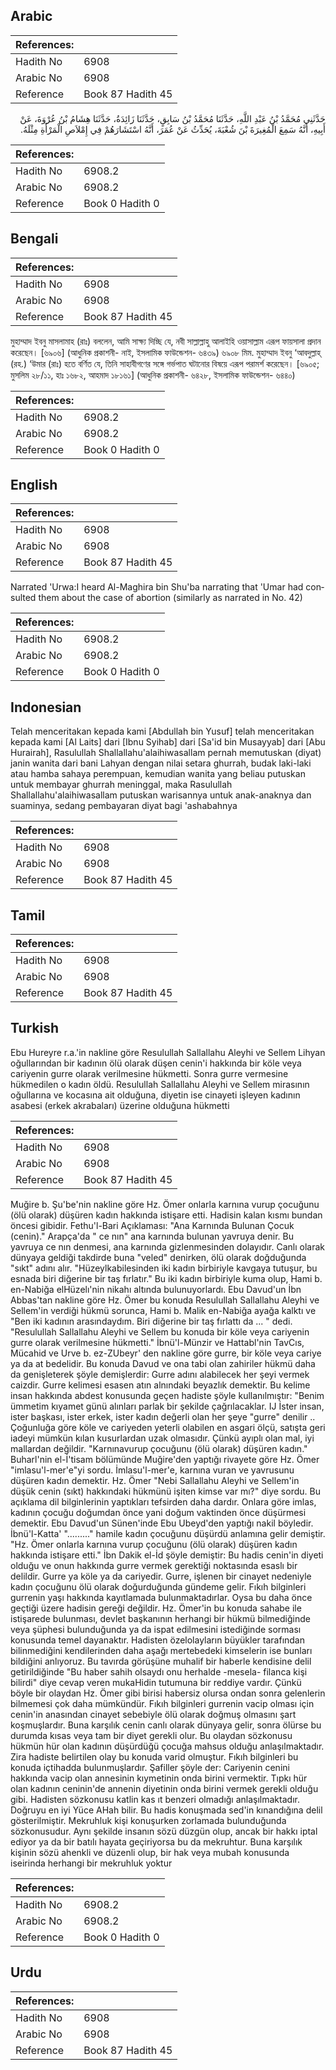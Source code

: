 ## Arabic


<div dir="rtl" lang="ar" style={{fontSize:'larger',backgroundColor:'#f8f9fa',padding:20}}>

</div>
<div style={{backgroundColor:'#f8f9fa',padding:20, marginBottom: 10}}><table> <thead> <tr> <th>References:</th> <th></th> </tr> </thead> <tbody><tr><td>Hadith No</td><td>6908</td></tr><tr><td>Arabic No</td><td>6908</td></tr><tr><td>Reference</td><td>Book 87 Hadith 45</td></tr></tbody></table></div>


<div dir="rtl" lang="ar" style={{fontSize:'larger',backgroundColor:'#f8f9fa',padding:20}}>
حَدَّثَنِي مُحَمَّدُ بْنُ عَبْدِ اللَّهِ، حَدَّثَنَا مُحَمَّدُ بْنُ سَابِقٍ، حَدَّثَنَا زَائِدَةُ، حَدَّثَنَا هِشَامُ بْنُ عُرْوَةَ، عَنْ أَبِيهِ، أَنَّهُ سَمِعَ الْمُغِيرَةَ بْنَ شُعْبَةَ، يُحَدِّثُ عَنْ عُمَرَ، أَنَّهُ اسْتَشَارَهُمْ فِي إِمْلاَصِ الْمَرْأَةِ مِثْلَهُ‏.‏
</div>
<div style={{backgroundColor:'#f8f9fa',padding:20, marginBottom: 10}}><table> <thead> <tr> <th>References:</th> <th></th> </tr> </thead> <tbody><tr><td>Hadith No</td><td>6908.2</td></tr><tr><td>Arabic No</td><td>6908.2</td></tr><tr><td>Reference</td><td>Book 0 Hadith 0</td></tr></tbody></table></div>

## Bengali


<div dir="ltr" lang="bn" style={{fontSize:'larger',backgroundColor:'#f8f9fa',padding:20}}>

</div>
<div style={{backgroundColor:'#f8f9fa',padding:20, marginBottom: 10}}><table> <thead> <tr> <th>References:</th> <th></th> </tr> </thead> <tbody><tr><td>Hadith No</td><td>6908</td></tr><tr><td>Arabic No</td><td>6908</td></tr><tr><td>Reference</td><td>Book 87 Hadith 45</td></tr></tbody></table></div>


<div dir="ltr" lang="bn" style={{fontSize:'larger',backgroundColor:'#f8f9fa',padding:20}}>
মুহাম্মাদ ইবনু মাসলামাহ (রাঃ) বললেন, আমি সাক্ষ্য দিচ্ছি যে, নবী সাল্লাল্লাহু আলাইহি ওয়াসাল্লাম এরূপ ফায়সালা প্রদান করেছেন। [৬৯০৬] (আধুনিক প্রকাশনী- নাই, ইসলামিক ফাউন্ডেশন- ৬৪৩৯) ৬৯০৮ মিম. মুহাম্মাদ ইবনু ‘আবদুল্লাহ্ (রহ.) ‘উমার (রাঃ) হতে বর্ণিত যে, তিনি সাহাবীগণের সঙ্গে গর্ভপাত ঘটানোর বিষয়ে এরূপ পরামর্শ করেছেন। [৬৯০৫; মুসলিম ২৮/১১, হাঃ ১৬৮২, আহমাদ ১৮১৬১] (আধুনিক প্রকাশনী- ৬৪২৮, ইসলামিক ফাউন্ডেশন- ৬৪৪০)
</div>
<div style={{backgroundColor:'#f8f9fa',padding:20, marginBottom: 10}}><table> <thead> <tr> <th>References:</th> <th></th> </tr> </thead> <tbody><tr><td>Hadith No</td><td>6908.2</td></tr><tr><td>Arabic No</td><td>6908.2</td></tr><tr><td>Reference</td><td>Book 0 Hadith 0</td></tr></tbody></table></div>

## English


<div dir="ltr" lang="en" style={{fontSize:'larger',backgroundColor:'#f8f9fa',padding:20}}>

</div>
<div style={{backgroundColor:'#f8f9fa',padding:20, marginBottom: 10}}><table> <thead> <tr> <th>References:</th> <th></th> </tr> </thead> <tbody><tr><td>Hadith No</td><td>6908</td></tr><tr><td>Arabic No</td><td>6908</td></tr><tr><td>Reference</td><td>Book 87 Hadith 45</td></tr></tbody></table></div>


<div dir="ltr" lang="en" style={{fontSize:'larger',backgroundColor:'#f8f9fa',padding:20}}>
Narrated 'Urwa:I heard Al-Maghira bin Shu'ba narrating that 'Umar had consulted them about the case of abortion (similarly as narrated in No. 42)
</div>
<div style={{backgroundColor:'#f8f9fa',padding:20, marginBottom: 10}}><table> <thead> <tr> <th>References:</th> <th></th> </tr> </thead> <tbody><tr><td>Hadith No</td><td>6908.2</td></tr><tr><td>Arabic No</td><td>6908.2</td></tr><tr><td>Reference</td><td>Book 0 Hadith 0</td></tr></tbody></table></div>

## Indonesian


<div dir="ltr" lang="id" style={{fontSize:'larger',backgroundColor:'#f8f9fa',padding:20}}>
Telah menceritakan kepada kami [Abdullah bin Yusuf] telah menceritakan kepada kami [Al Laits] dari [Ibnu Syihab] dari [Sa'id bin Musayyab] dari [Abu Hurairah], Rasulullah Shallallahu'alaihiwasallam pernah memutuskan (diyat) janin wanita dari bani Lahyan dengan nilai setara ghurrah, budak laki-laki atau hamba sahaya perempuan, kemudian wanita yang beliau putuskan untuk membayar ghurrah meninggal, maka Rasulullah Shallallahu'alaihiwasallam putuskan warisannya untuk anak-anaknya dan suaminya, sedang pembayaran diyat bagi 'ashabahnya
</div>
<div style={{backgroundColor:'#f8f9fa',padding:20, marginBottom: 10}}><table> <thead> <tr> <th>References:</th> <th></th> </tr> </thead> <tbody><tr><td>Hadith No</td><td>6908</td></tr><tr><td>Arabic No</td><td>6908</td></tr><tr><td>Reference</td><td>Book 87 Hadith 45</td></tr></tbody></table></div>

## Tamil


<div dir="ltr" lang="ta" style={{fontSize:'larger',backgroundColor:'#f8f9fa',padding:20}}>

</div>
<div style={{backgroundColor:'#f8f9fa',padding:20, marginBottom: 10}}><table> <thead> <tr> <th>References:</th> <th></th> </tr> </thead> <tbody><tr><td>Hadith No</td><td>6908</td></tr><tr><td>Arabic No</td><td>6908</td></tr><tr><td>Reference</td><td>Book 87 Hadith 45</td></tr></tbody></table></div>

## Turkish


<div dir="ltr" lang="tr" style={{fontSize:'larger',backgroundColor:'#f8f9fa',padding:20}}>
Ebu Hureyre r.a.'in nakline göre Resulullah Sallallahu Aleyhi ve Sellem Lihyan oğullarından bir kadının ölü olarak düşen cenin'i hakkında bir köle veya cariyenin gurre olarak verilmesine hükmetti. Sonra gurre vermesine hükmedilen o kadın öldü. Resulullah Sallallahu Aleyhi ve Sellem mirasının oğullarına ve kocasına ait olduğuna, diyetin ise cinayeti işleyen kadının asabesi (erkek akrabaları) üzerine olduğuna hükmetti
</div>
<div style={{backgroundColor:'#f8f9fa',padding:20, marginBottom: 10}}><table> <thead> <tr> <th>References:</th> <th></th> </tr> </thead> <tbody><tr><td>Hadith No</td><td>6908</td></tr><tr><td>Arabic No</td><td>6908</td></tr><tr><td>Reference</td><td>Book 87 Hadith 45</td></tr></tbody></table></div>


<div dir="ltr" lang="tr" style={{fontSize:'larger',backgroundColor:'#f8f9fa',padding:20}}>
Muğire b. Şu'be'nin nakline göre Hz. Ömer onlarla karnına vurup çocuğunu (ölü olarak) düşüren kadın hakkında istişare etti. Hadisin kalan kısmı bundan öncesi gibidir. Fethu'l-Bari Açıklaması: "Ana Karnında Bulunan Çocuk (cenin)." Arapça'da " ce nın" ana karnında bulunan yavruya denir. Bu yavruya ce nın denmesi, ana karnında gizlenmesinden dolayıdır. Canlı olarak dünyaya geldiği takdirde buna "veled" denirken, ölü olarak doğduğunda "sıkt" adını alır. "Hüzeylkabilesinden iki kadın birbiriyle kavgaya tutuşur, bu esnada biri diğerine bir taş fırlatır." Bu iki kadın birbiriyle kuma olup, Hami b. en-Nabiğa elHüzelı'nin nikahı altında bulunuyorlardı. Ebu Davud'un İbn Abbas'tan nakline göre Hz. Ömer bu konuda Resulullah Sallallahu Aleyhi ve Sellem'in verdiği hükmü sorunca, Hami b. Malik en-Nabiğa ayağa kalktı ve "Ben iki kadının arasındaydım. Biri diğerine bir taş fırlattı da ... " dedi. "Resulullah Sallallahu Aleyhi ve Sellem bu konuda bir köle veya cariyenin gurre olarak verilmesine hükmetti." İbnü'l-Münzir ve Hattabl'nin TavCıs, Mücahid ve Urve b. ez-ZUbeyr' den nakline göre gurre, bir köle veya cariye ya da at bedelidir. Bu konuda Davud ve ona tabi olan zahiriler hükmü daha da genişleterek şöyle demişlerdir: Gurre adını alabilecek her şeyi vermek caizdir. Gurre kelimesi esasen atın alnındaki beyazlık demektir. Bu kelime insan hakkında abdest konusunda geçen hadiste şöyle kullanılmıştır: "Benim ümmetim kıyamet günü alınları parlak bir şekilde çağrılacaklar. IJ İster insan, ister başkası, ister erkek, ister kadın değerli olan her şeye "gurre" denilir .. Çoğunluğa göre köle ve cariyeden yeterli olabilen en asgari ölçü, satışta geri iadeyi mümkün kılan kusurlardan uzak olmasıdır. Çünkü ayıplı olan mal, iyi mallardan değildir. "Karnınavurup çocuğunu (ölü olarak) düşüren kadın." Buharl'nin el-İ'tisam bölümünde Muğire'den yaptığı rivayete göre Hz. Ömer "imlasu'l-mer'e"yi sordu. İmlasu'l-mer'e, karnına vuran ve yavrusunu düşüren kadın demektir. Hz. Ömer "Nebi Sallallahu Aleyhi ve Sellem'in düşük cenin (sıkt) hakkındaki hükmünü işiten kimse var mı?" diye sordu. Bu açıklama dil bilginlerinin yaptıkları tefsirden daha dardır. Onlara göre imlas, kadının çocuğu doğumdan önce yani doğum vaktinden önce düşürmesi demektir. Ebu Davud'un Sünen'inde Ebu Ubeyd'den yaptığı nakil böyledir. İbnü'l-Katta' "........." hamile kadın çocuğunu düşürdü anlamına gelir demiştir. "Hz. Ömer onlarla karnına vurup çocuğunu (ölü olarak) düşüren kadın hakkında istişare etti." İbn Dakik el-İd şöyle demiştir: Bu hadis cenin'in diyeti olduğu ve onun hakkında gurre vermek gerektiği noktasında esaslı bir delildir. Gurre ya köle ya da cariyedir. Gurre, işlenen bir cinayet nedeniyle kadın çocuğunu ölü olarak doğurduğunda gündeme gelir. Fıkıh bilginleri gurrenin yaşı hakkında kayıtlamada bulunmaktadırlar. Oysa bu daha önce geçtiği üzere hadisin gereği değildir. Hz. Ömer'in bu konuda sahabe ile istişarede bulunması, devlet başkanının herhangi bir hükmü bilmediğinde veya şüphesi bulunduğunda ya da ispat edilmesini istediğinde sorması konusunda temel dayanaktır. Hadisten özelolayların büyükler tarafından bilinmediğini kendilerinden daha aşağı mertebedeki kimselerin ise bunları bildiğini anlıyoruz. Bu tavırda görüşüne muhalif bir haberle kendisine delil getirildiğinde "Bu haber sahih olsaydı onu herhalde -mesela- filanca kişi bilirdi" diye cevap veren mukaHidin tutumuna bir reddiye vardır. Çünkü böyle bir olaydan Hz. Ömer gibi birisi habersiz olursa ondan sonra gelenlerin bilmemesi çok daha mümkündür. Fıkıh bilginleri gurrenin vacip olması için cenin'in anasından cinayet sebebiyle ölü olarak doğmuş olmasını şart koşmuşlardır. Buna karşılık cenin canlı olarak dünyaya gelir, sonra ölürse bu durumda kısas veya tam bir diyet gerekli olur. Bu olaydan sözkonusu hükmün hür olan kadının düşürdüğü çocuğa mahsus olduğu anlaşılmaktadır. Zira hadiste belirtilen olay bu konuda varid olmuştur. Fıkıh bilginleri bu konuda içtihadda bulunmuşlardır. Şafiller şöyle der: Cariyenin cenini hakkında vacip olan annesinin kıymetinin onda birini vermektir. Tıpkı hür olan kadının ceninin'de annenin diyetinin onda birini vermek gerekli olduğu gibi. Hadisten sözkonusu katlin kas ıt benzeri olmadığı anlaşılmaktadır. Doğruyu en iyi Yüce AHah bilir. Bu hadis konuşmada sed'in kınandığına delil gösterilmiştir. Mekruhluk kişi konuşurken zorlamada bulunduğunda sözkonusudur. Aynı şekilde insanın sözü düzgün olup, ancak bir hakkı iptal ediyor ya da bir batılı hayata geçiriyorsa bu da mekruhtur. Buna karşılık kişinin sözü ahenkli ve düzenli olup, bir hak veya mubah konusunda iseirinda herhangi bir mekruhluk yoktur
</div>
<div style={{backgroundColor:'#f8f9fa',padding:20, marginBottom: 10}}><table> <thead> <tr> <th>References:</th> <th></th> </tr> </thead> <tbody><tr><td>Hadith No</td><td>6908.2</td></tr><tr><td>Arabic No</td><td>6908.2</td></tr><tr><td>Reference</td><td>Book 0 Hadith 0</td></tr></tbody></table></div>

## Urdu


<div dir="rtl" lang="ur" style={{fontSize:'larger',backgroundColor:'#f8f9fa',padding:20}}>

</div>
<div style={{backgroundColor:'#f8f9fa',padding:20, marginBottom: 10}}><table> <thead> <tr> <th>References:</th> <th></th> </tr> </thead> <tbody><tr><td>Hadith No</td><td>6908</td></tr><tr><td>Arabic No</td><td>6908</td></tr><tr><td>Reference</td><td>Book 87 Hadith 45</td></tr></tbody></table></div>